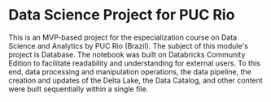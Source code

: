 # Data Science Project for PUC Rio
This is an MVP-based project for the especialization course on Data Science and Analytics by PUC Rio (Brazil).
The subject of this module's project is Database.
The notebook was built on Databricks Community Edition to facilitate readability and understanding for external users. 
To this end, data processing and manipulation operations, the data pipeline, the creation and updates of the Delta Lake,
the Data Catalog, and other content were built sequentially within a single file.
